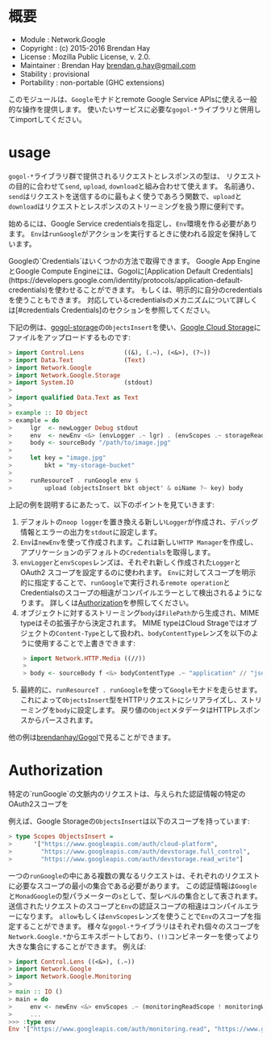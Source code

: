 
# 概要
- Module      : Network.Google
- Copyright   : (c) 2015-2016 Brendan Hay
- License     : Mozilla Public License, v. 2.0.
- Maintainer  : Brendan Hay <brendan.g.hay@gmail.com>
- Stability   : provisional
- Portability : non-portable (GHC extensions)

このモジュールは、`Google`モナドとremote Google Service APIsに使える一般的な操作を提供します。
使いたいサービスに必要な`gogol-*`ライブラリと併用してimportしてください。

# usage

`gogol-*`ライブラリ群で提供されるリクエストとレスポンスの型は、
リクエストの目的に合わせて`send`, `upload`, `download`と組み合わせて使えます。
名前通り、`send`はリクエストを送信するのに最もよく使うであろう関数で、`upload`と`download`はリクエストとレスポンスのストリーミングを扱う際に便利です。

始めるには、Google Service credentialsを指定し、`Env`環境を作る必要があります。
`Env`は`runGoogle`がアクションを実行するときに使われる設定を保持しています。
<?>
Googleの`Credentials`はいくつかの方法で取得できます。
Google App EngineとGoogle Compute Engineには、Gogolに[Application Default Credentials](https://developers.google.com/identity/protocols/application-default-credentials)を使わせることができます。
もしくは、明示的に自分のcredentialsを使うこともできます。
対応しているcredentialsのメカニズムについて詳しくは[#credentials Credentials]のセクションを参照してください。
</?>

下記の例は、[gogol-storage](http://hackage.haskell.org/package/gogol-storage)の`ObjectsInsert`を使い、[Google Cloud Storage](https://cloud.google.com/storage/)にファイルをアップロードするものです:
```haskell
> import Control.Lens           ((&), (.~), (<&>), (?~))
> import Data.Text              (Text)
> import Network.Google
> import Network.Google.Storage
> import System.IO              (stdout)
>
> import qualified Data.Text as Text
>
> example :: IO Object
> example = do
>     lgr  <- newLogger Debug stdout                                               -- (1)
>     env  <- newEnv <&> (envLogger .~ lgr) . (envScopes .~ storageReadWriteScope) -- (2) (3)
>     body <- sourceBody "/path/to/image.jpg"                                      -- (4)
>
>     let key = "image.jpg"
>         bkt = "my-storage-bucket"
>
>     runResourceT . runGoogle env $                                               -- (5)
>         upload (objectsInsert bkt object' & oiName ?~ key) body
```

上記の例を説明するにあたって、以下のポイントを見ていきます:
1. デフォルトの`noop logger`を置き換える新しい`Logger`が作成され、デバッグ情報とエラーの出力を`stdout`に設定します。
2. `Env`は`newEnv`を使って作成されます。これは新しい`HTTP Manager`を作成し、アプリケーションのデフォルトの`Credentials`を取得します。
3. `envLogger`と`envScopes`レンズは、それぞれ新しく作成された`Logger`とOAuth2 スコープを設定するのに使われます。
   `Env`に対してスコープを明示的に指定することで、`runGoogle`で実行される`remote operation`とCredentialsのスコープの相違がコンパイルエラーとして検出されるようになります。
  詳しくは[Authorization](#Authorization)を参照してください。
4. オブジェクトに対するストリーミング`body`は`FilePath`から生成され、MIME typeはその拡張子から決定されます。
   MIME typeはCloud Strageではオブジェクトの`Content-Type`として扱われ、`bodyContentType`レンズを以下のように使用することで上書きできます:
```haskell
    > import Network.HTTP.Media ((//))
    >
    > body <- sourceBody f <&> bodyContentType .~ "application" // "json"
```
5. 最終的に、`runResourceT . runGoogle`を使って`Google`モナドを走らせます。
   これによって`ObjectsInsert`型をHTTPリクエストにシリアライズし、ストリーミングを`body`に設定します。
   戻り値の`Object`メタデータはHTTPレスポンスからパースされます。

他の例は[brendanhay/Gogol](https://github.com/brendanhay/gogol/tree/develop/examples)で見ることができます。


# Authorization

<?>特定の`runGoogle`の文脈内のリクエストは、与えられた認証情報の特定のOAuth2スコープを</?>
例えば、Google Storageの`ObjectsInsert`は以下のスコープを持っています:
```haskell
> type Scopes ObjectsInsert =
>      '["https://www.googleapis.com/auth/cloud-platform",
>        "https://www.googleapis.com/auth/devstorage.full_control",
>        "https://www.googleapis.com/auth/devstorage.read_write"]
```

一つの`runGoogle`の中にある複数の異なるリクエストは、それぞれのリクエストに必要なスコープの最小の集合である必要があります。
この認証情報は`Google`と`MonadGoogle`の型パラメーターの`s`として、型レベルの集合として表されます。
送信されたリクエストのスコープと`Env`の認証スコープの相違はコンパイルエラーになります。
`allow`もしくは`envScopes`レンズを使うことで`Env`のスコープを指定することができます。
様々な`gogol-*`ライブラリはそれぞれ個々のスコープを`Network.Google.*`からエキスポートしており、`(!)`コンビネーターを使ってより大きな集合にすることができます。
例えば:
```haskell
> import Control.Lens ((<&>), (.~))
> import Network.Google
> import Network.Google.Monitoring
>
> main :: IO ()
> main = do
>     env <- newEnv <&> envScopes .~ (monitoringReadScope ! monitoringWriteScope ! computeReadOnlyScope)
>     ...
>>> :type env
Env '["https://www.googleapis.com/auth/monitoring.read", "https://www.googleapis.com/auth/monitoring.write", "https://www.googleapis.com/auth/compute.readonly"]
```

